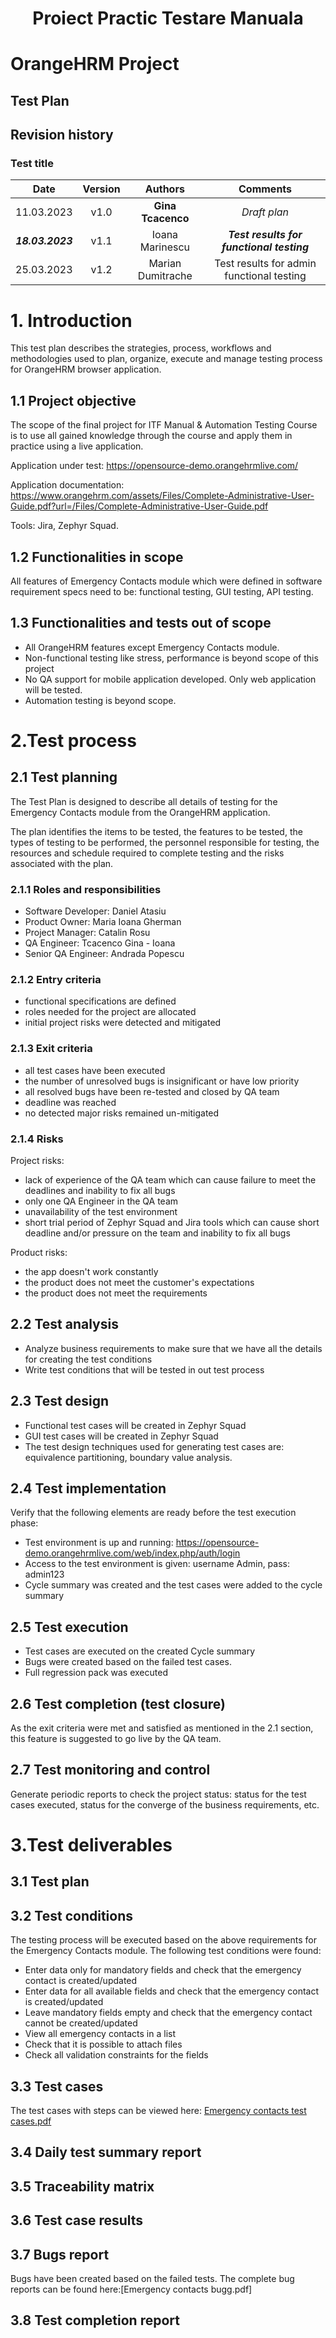 # <h1 align="center">Proiect Practic Testare Manuala<h1>
# OrangeHRM Project
## Test Plan

## Revision history
### Test title
| Date | Version | Authors | Comments |
| :-----: | :---: | :---: |:---: |
| 11.03.2023 | v1.0| **Gina Tcacenco**| *Draft plan*|
| ***18.03.2023*** | v1.1| Ioana Marinescu | ***Test results for functional testing*** |
| 25.03.2023 | v1.2| Marian Dumitrache | Test results for admin functional testing |

# 1. Introduction
    
This test plan describes the strategies, process, workflows and methodologies used to plan, organize, execute and manage testing process for OrangeHRM browser
application. 

## 1.1 Project objective
    
The scope of the final project for ITF Manual & Automation Testing Course is to use all gained knowledge through the course and apply them in practice using a live
application. 
    
Application under test: <https://opensource-demo.orangehrmlive.com/> 
    
Application documentation: <https://www.orangehrm.com/assets/Files/Complete-Administrative-User-Guide.pdf?url=/Files/Complete-Administrative-User-Guide.pdf> 

Tools: Jira, Zephyr Squad.
    
## 1.2 Functionalities in scope
    
All features of Emergency Contacts module which were defined in software requirement specs need to be: functional testing, GUI testing, API testing.  
   

## 1.3 Functionalities and tests out of scope

- All OrangeHRM features except Emergency Contacts module.
- Non-functional testing like stress, performance is beyond scope of this project
- No QA support for mobile application developed. Only web application will be tested.
- Automation testing is beyond scope.

# 2.Test process
    
## 2.1  Test planning
    
The Test Plan is designed to describe all details of testing for the Emergency Contacts module from the OrangeHRM application. 

The plan identifies the items to be tested, the features to be tested, the types of testing to be performed, the personnel responsible for testing, the resources and schedule required to complete testing and the risks associated with the plan.
    
### 2.1.1 Roles and responsibilities
    
* Software Developer: Daniel Atasiu
* Product Owner: Maria Ioana Gherman
* Project Manager: Catalin Rosu 
* QA Engineer: Tcacenco Gina - Ioana 
* Senior QA Engineer: Andrada Popescu  
    
### 2.1.2 Entry criteria 

* functional specifications are defined
* roles needed for the project are allocated
* initial project risks were detected and mitigated
    
### 2.1.3 Exit criteria 

* all test cases have been executed 
* the number of unresolved bugs is insignificant or have low priority 
* all resolved bugs have been re-tested and closed by QA team 
* deadline was reached 
* no detected major risks remained un-mitigated 
    
### 2.1.4 Risks
Project risks: 
* lack of experience of the QA team which can cause failure to meet the deadlines and inability to fix all bugs
* only one QA Engineer in the QA team 
* unavailability of the test environment 
* short trial period of Zephyr Squad and Jira tools which can cause short deadline and/or pressure on the team and inability to fix all bugs
    
Product risks: 
* the app doesn't work constantly
* the product does not meet the customer's expectations
* the product does not meet the requirements
    
## 2.2 Test analysis 

* Analyze business requirements to make sure that we have all the details for creating the test conditions 
* Write test conditions that will be tested in out test process
    
## 2.3 Test design
* Functional test cases will be created in Zephyr Squad 
* GUI test cases will be created in Zephyr Squad
* The test design techniques used for generating test cases are: equivalence partitioning, boundary value analysis. 
    
## 2.4 Test implementation
Verify that the following elements are ready before the test execution phase: 
* Test environment is up and running: <https://opensource-demo.orangehrmlive.com/web/index.php/auth/login> 
* Access to the test environment is given: username Admin, pass: admin123
* Cycle summary was created and the test cases were added to the cycle summary 

    
## 2.5 Test execution
* Test cases are executed on the created Cycle summary 
* Bugs were created based on the failed test cases. 
* Full regression pack was executed 
    
## 2.6 Test completion (test closure)
As the exit criteria were met and satisfied as mentioned in the 2.1 section, this feature is suggested to go live by the QA team. 
    
## 2.7 Test monitoring and control
Generate periodic reports to check the project status: status for the test cases executed, status for the converge of the business requirements, etc. 

# 3.Test deliverables
    
## 3.1  Test plan
    
## 3.2  Test conditions
The testing process will be executed based on the above requirements for the Emergency Contacts module. The following test conditions were found:
 * Enter data only for mandatory fields and check that the emergency contact is created/updated
 * Enter data for all available fields and check that the emergency contact is created/updated
 * Leave mandatory fields empty and check that the emergency contact cannot be created/updated
 * View all emergency contacts in a list
 * Check that it is possible to attach files  
 * Check all validation constraints for the fields 
    
## 3.3  Test cases
The test cases with steps can be viewed here: [Emergency contacts test cases.pdf](https://github.com/ginatcacenco/Proiect-Practic-TM/blob/main/test%20cases.pdf)
    
## 3.4  Daily test summary report 
    
## 3.5  Traceability matrix
    
## 3.6  Test case results
    
## 3.7  Bugs report
Bugs have been created based on the failed tests. The complete bug reports can be found here:[Emergency contacts bugg.pdf]
    
## 3.8  Test completion report
    
 










